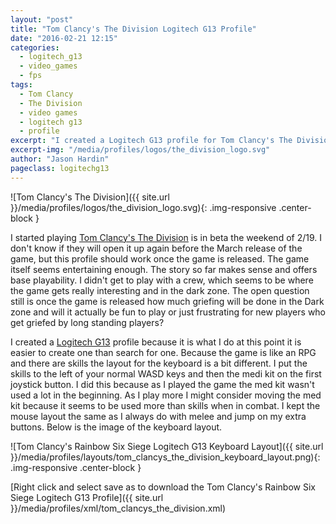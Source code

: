 ```yaml
---
layout: "post"
title: "Tom Clancy's The Division Logitech G13 Profile"
date: "2016-02-21 12:15"
categories:
  - logitech_g13
  - video_games
  - fps
tags:
  - Tom Clancy
  - The Division
  - video games
  - logitech g13
  - profile
excerpt: "I created a Logitech G13 profile for Tom Clancy's The Division when I got into the beta this weekend. Hopefully this helps out some other Beta players"
excerpt-img: "/media/profiles/logos/the_division_logo.svg"
author: "Jason Hardin"
pageclass: logitechg13
---
```


![Tom Clancy's The Division]({{ site.url }}/media/profiles/logos/the_division_logo.svg){: .img-responsive .center-block }

I started playing [Tom Clancy's The Division](http://tomclancy-thedivision.ubi.com/game/en-US/home/index.aspx) is in beta the weekend of 2/19. I don't know if they will open it up again before the March release of the game, but this profile should work once the game is released. The game itself seems entertaining enough. The story so far makes sense and offers base playability. I didn't get to play with a crew, which seems to be where the game gets really interesting and in the dark zone. The open question still is once the game is released how much griefing will be done in the Dark zone and will it actually be fun to play or just frustrating for new players who get griefed by long standing players?

I created a  [Logitech G13](http://gaming.logitech.com/en-us/product/g13-advanced-gameboard) profile because it is what I do at this point it is easier to create one than search for one. Because the game is like an RPG and there are skills the layout for the keyboard is a bit different. I put the skills to the left of your normal WASD keys and then the medi kit on the first joystick button. I did this because as I played the game the med kit wasn't used a lot in the beginning. As I play more I might consider moving the med kit because it seems to be used more than skills when in combat. I kept the mouse layout the same as I always do with melee and jump on my extra buttons. Below is the image of the keyboard layout.

![Tom Clancy's Rainbow Six Siege Logitech G13 Keyboard Layout]({{ site.url }}/media/profiles/layouts/tom_clancys_the_division_keyboard_layout.png){: .img-responsive .center-block }

[Right click and select save as to download the Tom Clancy's Rainbow Six Siege Logitech G13 Profile]({{ site.url }}/media/profiles/xml/tom_clancys_the_division.xml)
